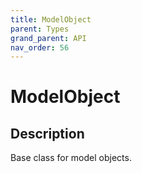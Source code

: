 ```yaml
---
title: ModelObject
parent: Types
grand_parent: API
nav_order: 56
---
```


# ModelObject

## Description

Base class for model objects.
